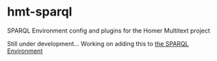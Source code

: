 hmt-sparql
==========

SPARQL Environment config and plugins for the Homer Multitext project

Still under development... Working on adding this to [the SPARQL Environment](https://github.com/wcatron/SPARQL-Environment)
